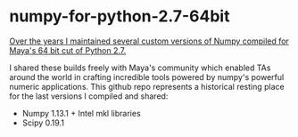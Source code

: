 # numpy-for-python-2.7-64bit
[Over the years I maintained several custom versions of Numpy compiled for Maya's 64 bit cut of Python 2.7.](https://forums.autodesk.com/t5/maya-programming/numpy-1-13-1-scipy-0-19-1-for-maya-2018/m-p/7362541/highlight/true#M6395)

I shared these builds freely with Maya's community which enabled TAs around the world in crafting incredible tools powered by numpy's powerful numeric applications. This github repo represents a historical resting place for the last versions I compiled and shared:

- Numpy 1.13.1 + Intel mkl libraries
- Scipy 0.19.1

